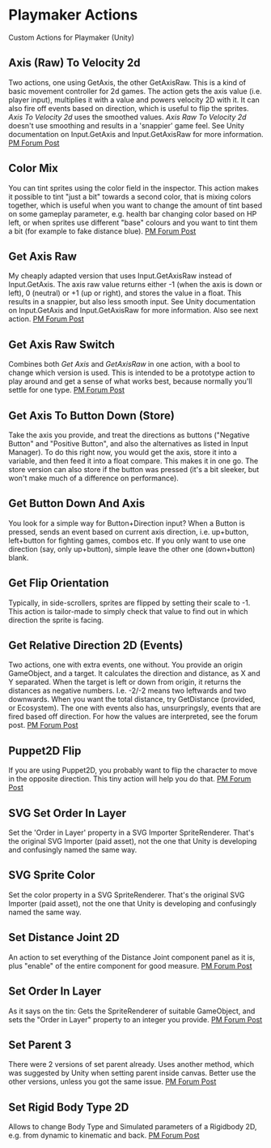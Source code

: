 # Playmaker Actions
Custom Actions for Playmaker (Unity)

## Axis (Raw) To Velocity 2d
Two actions, one using GetAxis, the other GetAxisRaw. This is a kind of basic movement controller for 2d games. The action gets the axis value (i.e. player input), multiplies it with a value and powers velocity 2D with it. It can also fire off events based on direction, which is useful to flip the sprites. *Axis To Velocity 2d* uses the smoothed values. *Axis Raw To Velocity 2d* doesn't use smoothing and results in a 'snappier' game feel. See Unity documentation on Input.GetAxis and Input.GetAxisRaw for more information. [PM Forum Post](http://hutonggames.com/playmakerforum/index.php?topic=19504)

## Color Mix
You can tint sprites using the color field in the inspector. This action makes it possible to tint "just a bit" towards a second color, that is mixing colors together, which is useful when you want to change the amount of tint based on some gameplay parameter, e.g. health bar changing color based on HP left, or when sprites use different "base" colours and you want to tint them a bit (for example to fake distance blue). [PM Forum Post](http://hutonggames.com/playmakerforum/index.php?topic=19454)

## Get Axis Raw
My cheaply adapted version that uses Input.GetAxisRaw instead of Input.GetAxis. The axis raw value returns either -1 (when the axis is down or left), 0 (neutral) or +1 (up or right), and stores the value in a float. This results in a snappier, but also less smooth input. See Unity documentation on Input.GetAxis and Input.GetAxisRaw for more information. Also see next action. [PM Forum Post](http://hutonggames.com/playmakerforum/index.php?topic=19333)

## Get Axis Raw Switch
Combines both *Get Axis* and *GetAxisRaw* in one action, with a bool to change which version is used. This is intended to be a prototype action to play around and get a sense of what works best, because normally you'll settle for one type. [PM Forum Post](http://hutonggames.com/playmakerforum/index.php?topic=19333)

## Get Axis To Button Down (Store)
Take the axis you provide, and treat the directions as buttons ("Negative Button" and "Positive Button", and also the alternatives as listed in Input Manager). To do this right now, you would get the axis, store it into a variable, and then feed it into a float compare. This makes it in one go. The store version can also store if the button was pressed (it's a bit sleeker, but won't make much of a difference on performance).

## Get Button Down And Axis
You look for a simple way for Button+Direction input? When a Button is pressed, sends an event based on current axis direction, i.e. up+button, left+button for fighting games, combos etc. If you only want to use one direction (say, only up+button), simple leave the other one (down+button) blank.

## Get Flip Orientation
Typically, in side-scrollers, sprites are flipped by setting their scale to -1. This action is tailor-made to simply check that value to find out in which direction the sprite is facing.

## Get Relative Direction 2D (Events)
Two actions, one with extra events, one without. You provide an origin GameObject, and a target. It calculates the direction and distance, as X and Y separated. When the target is left or down from origin, it returns the distances as negative numbers. I.e. -2/-2 means two leftwards and two downwards. When you want the total distance, try GetDistance (provided, or Ecosystem). The one with events also has, unsurpringsly, events that are fired based off direction. For how the values are interpreted, see the forum post. [PM Forum Post](http://hutonggames.com/playmakerforum/index.php?topic=19490)

## Puppet2D Flip
If you are using Puppet2D, you probably want to flip the character to move in the opposite direction. This tiny action will help you do that. [PM Forum Post](http://hutonggames.com/playmakerforum/index.php?topic=14906)

## SVG Set Order In Layer
Set the 'Order in Layer' property in a SVG Importer SpriteRenderer. That's the original SVG Importer (paid asset), not the one that Unity is developing and confusingly named the same way.

## SVG Sprite Color
Set the color property in a SVG SpriteRenderer. That's the original SVG Importer (paid asset), not the one that Unity is developing and confusingly named the same way.

## Set Distance Joint 2D
An action to set everything of the Distance Joint component panel as it is, plus "enable" of the entire component for good measure. [PM Forum Post](http://hutonggames.com/playmakerforum/index.php?topic=19536)

## Set Order In Layer
As it says on the tin: Gets the SpriteRenderer of suitable GameObject, and sets the "Order in Layer" property to an integer you provide. [PM Forum Post](http://hutonggames.com/playmakerforum/index.php?topic=19379)

## Set Parent 3
There were 2 versions of set parent already. Uses another method, which was suggested by Unity when setting parent inside canvas. Better use the other versions, unless you got the same issue. [PM Forum Post](http://hutonggames.com/playmakerforum/index.php?topic=19470)

## Set Rigid Body Type 2D
Allows to change Body Type and Simulated parameters of a Rigidbody 2D, e.g. from dynamic to kinematic and back. [PM Forum Post](http://hutonggames.com/playmakerforum/index.php?topic=19487)
